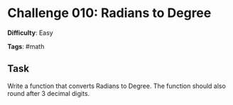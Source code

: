 # Challenge 010: Radians to Degree

**Difficulty**: Easy

**Tags**: #math

## Task

Write a function that converts Radians to Degree. The function should also round after
3 decimal digits.
